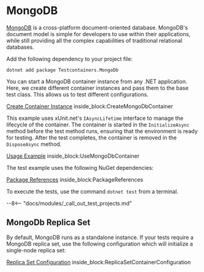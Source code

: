 # MongoDB

[MongoDB](https://www.mongodb.com/what-is-mongodb) is a cross-platform document-oriented database. MongoDB's document model is simple for developers to use within their applications, while still providing all the complex capabilities of traditional relational databases.

Add the following dependency to your project file:

```console title="NuGet"
dotnet add package Testcontainers.MongoDb
```

You can start a MongoDB container instance from any .NET application. Here, we create different container instances and pass them to the base test class. This allows us to test different configurations.

<!--codeinclude-->
[Create Container Instance](../../tests/Testcontainers.MongoDb.Tests/MongoDbContainerTest.cs) inside_block:CreateMongoDbContainer
<!--/codeinclude-->

This example uses xUnit.net's `IAsyncLifetime` interface to manage the lifecycle of the container. The container is started in the `InitializeAsync` method before the test method runs, ensuring that the environment is ready for testing. After the test completes, the container is removed in the `DisposeAsync` method.

<!--codeinclude-->
[Usage Example](../../tests/Testcontainers.MongoDb.Tests/MongoDbContainerTest.cs) inside_block:UseMongoDbContainer
<!--/codeinclude-->

The test example uses the following NuGet dependencies:

<!--codeinclude-->
[Package References](../../tests/Testcontainers.MongoDb.Tests/Testcontainers.MongoDb.Tests.csproj) inside_block:PackageReferences
<!--/codeinclude-->

To execute the tests, use the command `dotnet test` from a terminal.

--8<-- "docs/modules/_call_out_test_projects.md"

## MongoDb Replica Set

By default, MongoDB runs as a standalone instance. If your tests require a MongoDB replica set, use the following configuration which will initialize a single-node replica set:

<!--codeinclude-->
[Replica Set Configuration](../../tests/Testcontainers.MongoDb.Tests/MongoDbContainerTest.cs) inside_block:ReplicaSetContainerConfiguration
<!--/codeinclude-->
